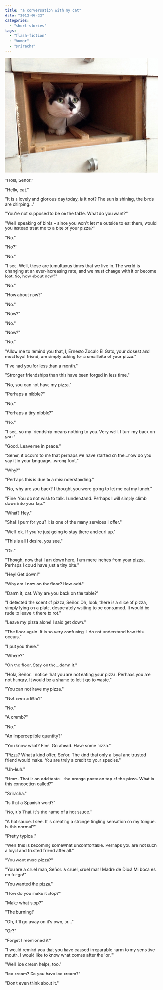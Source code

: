 ```yaml
---
title: "a conversation with my cat"
date: "2012-06-22"
categories: 
  - "short-stories"
tags: 
  - "flash-fiction"
  - "humor"
  - "sriracha"
---
```


![zocalo.jpg](zocalo.jpg)

"Hola, Señor."

"Hello, cat."

"It is a lovely and glorious day today, is it not? The sun is shining, the birds are chirping…"

"You're not supposed to be on the table. What do you want?"

"Well, speaking of birds – since you won't let me outside to eat them, would you instead treat me to a bite of your pizza?"

"No."

"No?"

"No."

"I see. Well, these are tumultuous times that we live in. The world is changing at an ever-increasing rate, and we must change with it or become lost. So, how about now?"

"No."

"How about now?"

"No."

"Now?"

"No."

"Now?"

"No."

"Allow me to remind you that, I, Ernesto Zocalo El Gato, your closest and most loyal friend, am simply asking for a small bite of your pizza."

"I've had you for less than a month."

"Stronger friendships than this have been forged in less time."

"No, you can not have my pizza."

"Perhaps a nibble?"

"No."

"Perhaps a tiny nibble?"

"No."

"I see, so my friendship means nothing to you. Very well. I turn my back on you."

"Good. Leave me in peace."

"Señor, it occurs to me that perhaps we have started on the…how do you say it in your language…wrong foot."

"Why?"

"Perhaps this is due to a misunderstanding."

"No, why are you back? I thought you were going to let me eat my lunch."

"Fine. You do not wish to talk. I understand. Perhaps I will simply climb down into your lap."

"What? Hey."

"Shall I purr for you? It is one of the many services I offer."

"Well, ok. If you're just going to stay there and curl up."

"This is all I desire, you see."

"Ok."

"Though, now that I am down here, I am mere inches from your pizza. Perhaps I could have just a tiny bite."

"Hey! Get down!"

"Why am I now on the floor? How odd."

"Damn it, cat. Why are you back on the table?"

"I detected the scent of pizza, Señor. Oh, look, there is a slice of pizza, simply lying on a plate, desperately waiting to be consumed. It would be rude to leave it there to rot."

"Leave my pizza alone! I said get down."

"The floor again. It is so very confusing. I do not understand how this occurs."

"I put you there."

"Where?"

"On the floor. Stay on the…damn it."

"Hola, Señor. I notice that you are not eating your pizza. Perhaps you are not hungry. It would be a shame to let it go to waste."

"You can not have my pizza."

"Not even a little?"

"No."

"A crumb?"

"No."

"An imperceptible quantity?"

"You know what? Fine. Go ahead. Have some pizza."

"Pizza? What a kind offer, Señor. The kind that only a loyal and trusted friend would make. You are truly a credit to your species."

"Uh-huh."

"Hmm. That is an odd taste – the orange paste on top of the pizza. What is this concoction called?"

"Sriracha."

"Is that a Spanish word?"

"No, it's Thai. It's the name of a hot sauce."

"A hot sauce. I see. It is creating a strange tingling sensation on my tongue. Is this normal?"

"Pretty typical."

"Well, this is becoming somewhat uncomfortable. Perhaps you are not such a loyal and trusted friend after all."

"You want more pizza?"

"You are a cruel man, Señor. A cruel, cruel man! Madre de Dios! Mi boca es en fuego!"

"You wanted the pizza."

"How do you make it stop?"

"Make what stop?"

"The burning!"

"Oh, it'll go away on it's own, or…"

"Or?"

"Forget I mentioned it."

"I would remind you that you have caused irreparable harm to my sensitive mouth. I would like to know what comes after the 'or.'"

"Well, ice cream helps, too."

"Ice cream? Do you have ice cream?"

"Don't even think about it."

